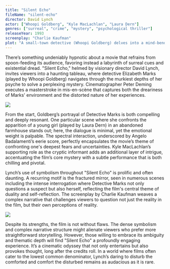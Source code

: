 ```yaml
---
title: "Silent Echo"
fileName: "silent-echo"
director: David Lynch
actor: ["Whoopi Goldberg", "Kyle MacLachlan", "Laura Dern"]
genres: ["surreal", "crime", "mystery", "psychological thriller"]
releaseYear: 1993
screenplay: "Charlie Kaufman"
plot: "A small-town detective (Whoopi Goldberg) delves into a mind-bending investigation that blurs the lines between reality and dreams."
---
```


There’s something undeniably hypnotic about a movie that refrains from spoon-feeding its audience, favoring instead a labyrinth of surreal cues and existential dread. "Silent Echo," helmed by visionary director David Lynch, invites viewers into a haunting tableau, where detective Elizabeth Marks (played by Whoopi Goldberg) navigates through the murkiest depths of her psyche to solve a perplexing mystery. Cinematographer Peter Deming executes a masterstroke in mis-en-scène that captures both the dreariness of Marks' environment and the distorted nature of her experiences.

![](/silent-echo-1.webp)

From the start, Goldberg’s portrayal of Detective Marks is both compelling and deeply resonant. One particular scene where she confronts the apparition of a young girl (played by Laura Dern) in an abandoned farmhouse stands out; here, the dialogue is minimal, yet the emotional weight is palpable. The spectral interaction, underscored by Angelo Badalamenti’s eerie score, perfectly encapsulates the movie’s theme of confronting one's deepest fears and uncertainties. Kyle MacLachlan’s supporting role as the cryptic informant adds an additional layer of intrigue, accentuating the film’s core mystery with a subtle performance that is both chilling and pivotal.

Lynch’s use of symbolism throughout "Silent Echo" is prolific and often daunting. A recurring motif is the fractured mirror, seen in numerous scenes including the intense interrogation where Detective Marks not only questions a suspect but also herself, reflecting the film's central theme of duality and self-reflection. The screenplay by Charlie Kaufman weaves a complex narrative that challenges viewers to question not just the reality in the film, but their own perceptions of reality.

![](/silent-echo-2.webp)

Despite its strengths, the film is not without flaws. The dense symbolism and complex narrative structure might alienate viewers who prefer more straightforward storytelling. However, those willing to embrace its ambiguity and thematic depth will find "Silent Echo" a profoundly engaging experience. It’s a cinematic odyssey that not only entertains but also provokes thought, long after the credits roll. In a world where films often cater to the lowest common denominator, Lynch’s daring to disturb the comforted and comfort the disturbed remains as audacious as it is rare.